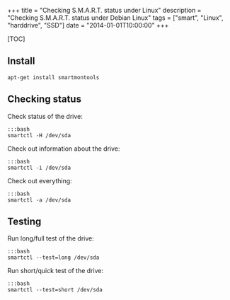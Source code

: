 +++
title = "Checking S.M.A.R.T. status under Linux"
description = "Checking S.M.A.R.T. status under Debian Linux"
tags = ["smart", "Linux", "harddrive", "SSD"]
date = "2014-01-01T10:00:00"
+++

[TOC]


## Install

    apt-get install smartmontools

## Checking status

Check status of the drive:

    :::bash
    smartctl -H /dev/sda

Check out information about the drive:

    :::bash
    smartctl -i /dev/sda

Check out everything:

    :::bash
    smartctl -a /dev/sda


## Testing

Run long/full test of the drive:

    :::bash
    smartctl --test=long /dev/sda

Run short/quick test of the drive:

    :::bash
    smartctl --test=short /dev/sda

